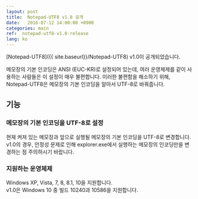 ```yaml
---
layout: post
title:  Notepad-UTF8 v1.0 공개
date:   2016-07-12 14:00:00 +0900
categories: main
ref:  notepad-utf8-v1.0-release
lang: ko
---
```


[Notepad-UTF8]({{ site.baseurl}}/Notepad-UTF8) v1.0이 공개되었습니다.

메모장의 기본 인코딩은 ANSI (EUC-KR)로 설정되어 있는데, 여러 운영체제를 같이 사용하는 사람들은 이 설정이 매우 불편합니다. 이러한 불편함을 해소하기 위해, Notepad-UTF8은 메모장의 기본 인코딩을 알아서 UTF-8로 바꿔줍니다.

## 기능

### 메모장의 기본 인코딩을 UTF-8로 설정
현재 켜져 있는 메모장과 앞으로 실행될 메모장의 기본 인코딩을 UTF-8로 변경합니다.  
v1.0의 경우, 안정성 문제로 인해 explorer.exe에서 실행하는 메모장의 인코딩만을 변경하는 점 주의하시기 바랍니다.

### 지원하는 운영체제
Windows XP, Vista, 7, 8, 8.1, 10을 지원합니다.  
v1.0은 Windows 10 중 빌드 10240과 10586을 지원합니다.  
